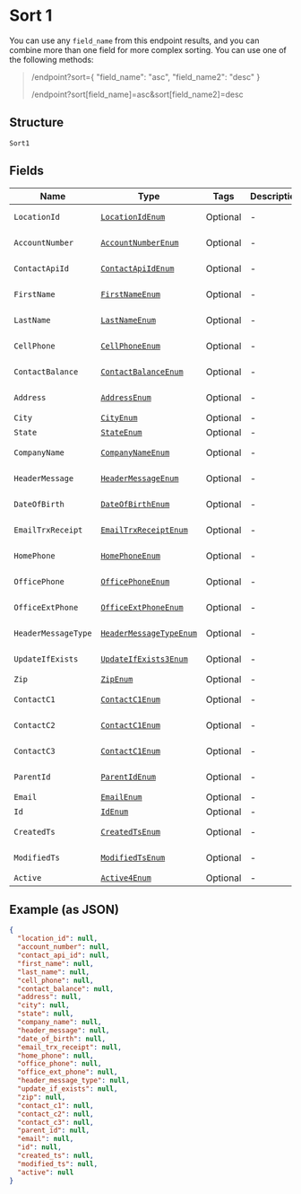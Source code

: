 
# Sort 1

You can use any `field_name` from this endpoint results, and you can combine more than one field for more complex sorting. You can use one of the following methods:

> /endpoint?sort={ "field_name": "asc", "field_name2": "desc" }
> 
> /endpoint?sort[field_name]=asc&sort[field_name2]=desc

## Structure

`Sort1`

## Fields

| Name | Type | Tags | Description | Getter | Setter |
|  --- | --- | --- | --- | --- | --- |
| `LocationId` | [`LocationIdEnum`](../../doc/models/location-id-enum.md) | Optional | - | LocationIdEnum getLocationId() | setLocationId(LocationIdEnum locationId) |
| `AccountNumber` | [`AccountNumberEnum`](../../doc/models/account-number-enum.md) | Optional | - | AccountNumberEnum getAccountNumber() | setAccountNumber(AccountNumberEnum accountNumber) |
| `ContactApiId` | [`ContactApiIdEnum`](../../doc/models/contact-api-id-enum.md) | Optional | - | ContactApiIdEnum getContactApiId() | setContactApiId(ContactApiIdEnum contactApiId) |
| `FirstName` | [`FirstNameEnum`](../../doc/models/first-name-enum.md) | Optional | - | FirstNameEnum getFirstName() | setFirstName(FirstNameEnum firstName) |
| `LastName` | [`LastNameEnum`](../../doc/models/last-name-enum.md) | Optional | - | LastNameEnum getLastName() | setLastName(LastNameEnum lastName) |
| `CellPhone` | [`CellPhoneEnum`](../../doc/models/cell-phone-enum.md) | Optional | - | CellPhoneEnum getCellPhone() | setCellPhone(CellPhoneEnum cellPhone) |
| `ContactBalance` | [`ContactBalanceEnum`](../../doc/models/contact-balance-enum.md) | Optional | - | ContactBalanceEnum getContactBalance() | setContactBalance(ContactBalanceEnum contactBalance) |
| `Address` | [`AddressEnum`](../../doc/models/address-enum.md) | Optional | - | AddressEnum getAddress() | setAddress(AddressEnum address) |
| `City` | [`CityEnum`](../../doc/models/city-enum.md) | Optional | - | CityEnum getCity() | setCity(CityEnum city) |
| `State` | [`StateEnum`](../../doc/models/state-enum.md) | Optional | - | StateEnum getState() | setState(StateEnum state) |
| `CompanyName` | [`CompanyNameEnum`](../../doc/models/company-name-enum.md) | Optional | - | CompanyNameEnum getCompanyName() | setCompanyName(CompanyNameEnum companyName) |
| `HeaderMessage` | [`HeaderMessageEnum`](../../doc/models/header-message-enum.md) | Optional | - | HeaderMessageEnum getHeaderMessage() | setHeaderMessage(HeaderMessageEnum headerMessage) |
| `DateOfBirth` | [`DateOfBirthEnum`](../../doc/models/date-of-birth-enum.md) | Optional | - | DateOfBirthEnum getDateOfBirth() | setDateOfBirth(DateOfBirthEnum dateOfBirth) |
| `EmailTrxReceipt` | [`EmailTrxReceiptEnum`](../../doc/models/email-trx-receipt-enum.md) | Optional | - | EmailTrxReceiptEnum getEmailTrxReceipt() | setEmailTrxReceipt(EmailTrxReceiptEnum emailTrxReceipt) |
| `HomePhone` | [`HomePhoneEnum`](../../doc/models/home-phone-enum.md) | Optional | - | HomePhoneEnum getHomePhone() | setHomePhone(HomePhoneEnum homePhone) |
| `OfficePhone` | [`OfficePhoneEnum`](../../doc/models/office-phone-enum.md) | Optional | - | OfficePhoneEnum getOfficePhone() | setOfficePhone(OfficePhoneEnum officePhone) |
| `OfficeExtPhone` | [`OfficeExtPhoneEnum`](../../doc/models/office-ext-phone-enum.md) | Optional | - | OfficeExtPhoneEnum getOfficeExtPhone() | setOfficeExtPhone(OfficeExtPhoneEnum officeExtPhone) |
| `HeaderMessageType` | [`HeaderMessageTypeEnum`](../../doc/models/header-message-type-enum.md) | Optional | - | HeaderMessageTypeEnum getHeaderMessageType() | setHeaderMessageType(HeaderMessageTypeEnum headerMessageType) |
| `UpdateIfExists` | [`UpdateIfExists3Enum`](../../doc/models/update-if-exists-3-enum.md) | Optional | - | UpdateIfExists3Enum getUpdateIfExists() | setUpdateIfExists(UpdateIfExists3Enum updateIfExists) |
| `Zip` | [`ZipEnum`](../../doc/models/zip-enum.md) | Optional | - | ZipEnum getZip() | setZip(ZipEnum zip) |
| `ContactC1` | [`ContactC1Enum`](../../doc/models/contact-c1-enum.md) | Optional | - | ContactC1Enum getContactC1() | setContactC1(ContactC1Enum contactC1) |
| `ContactC2` | [`ContactC1Enum`](../../doc/models/contact-c1-enum.md) | Optional | - | ContactC1Enum getContactC2() | setContactC2(ContactC1Enum contactC2) |
| `ContactC3` | [`ContactC1Enum`](../../doc/models/contact-c1-enum.md) | Optional | - | ContactC1Enum getContactC3() | setContactC3(ContactC1Enum contactC3) |
| `ParentId` | [`ParentIdEnum`](../../doc/models/parent-id-enum.md) | Optional | - | ParentIdEnum getParentId() | setParentId(ParentIdEnum parentId) |
| `Email` | [`EmailEnum`](../../doc/models/email-enum.md) | Optional | - | EmailEnum getEmail() | setEmail(EmailEnum email) |
| `Id` | [`IdEnum`](../../doc/models/id-enum.md) | Optional | - | IdEnum getId() | setId(IdEnum id) |
| `CreatedTs` | [`CreatedTsEnum`](../../doc/models/created-ts-enum.md) | Optional | - | CreatedTsEnum getCreatedTs() | setCreatedTs(CreatedTsEnum createdTs) |
| `ModifiedTs` | [`ModifiedTsEnum`](../../doc/models/modified-ts-enum.md) | Optional | - | ModifiedTsEnum getModifiedTs() | setModifiedTs(ModifiedTsEnum modifiedTs) |
| `Active` | [`Active4Enum`](../../doc/models/active-4-enum.md) | Optional | - | Active4Enum getActive() | setActive(Active4Enum active) |

## Example (as JSON)

```json
{
  "location_id": null,
  "account_number": null,
  "contact_api_id": null,
  "first_name": null,
  "last_name": null,
  "cell_phone": null,
  "contact_balance": null,
  "address": null,
  "city": null,
  "state": null,
  "company_name": null,
  "header_message": null,
  "date_of_birth": null,
  "email_trx_receipt": null,
  "home_phone": null,
  "office_phone": null,
  "office_ext_phone": null,
  "header_message_type": null,
  "update_if_exists": null,
  "zip": null,
  "contact_c1": null,
  "contact_c2": null,
  "contact_c3": null,
  "parent_id": null,
  "email": null,
  "id": null,
  "created_ts": null,
  "modified_ts": null,
  "active": null
}
```

